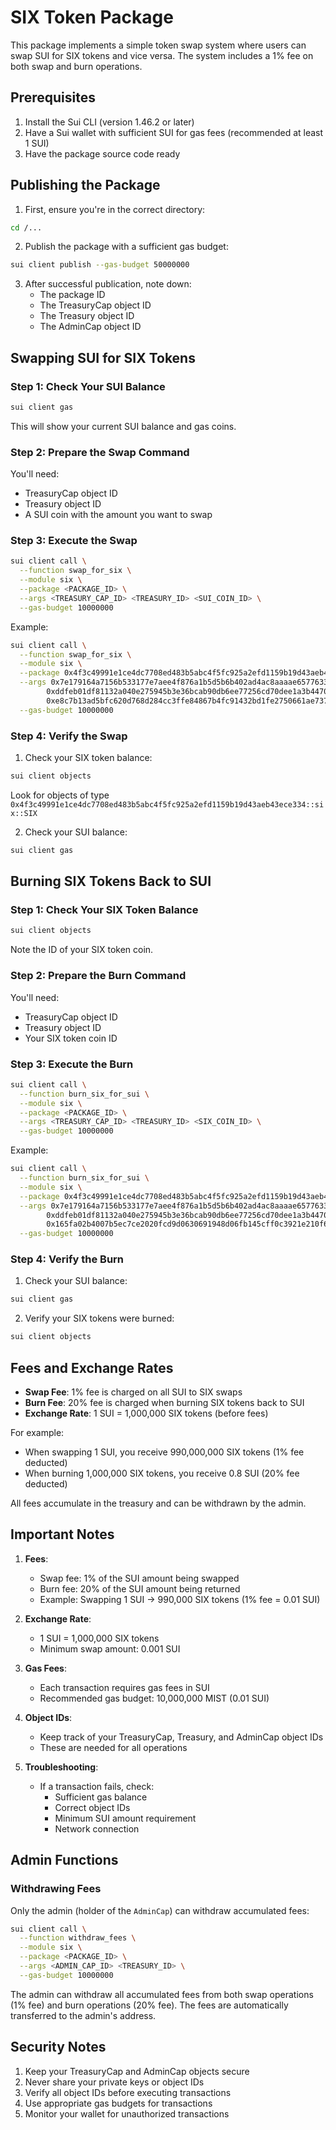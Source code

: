 # SIX Token Package

This package implements a simple token swap system where users can swap SUI for SIX tokens and vice versa. The system includes a 1% fee on both swap and burn operations.

## Prerequisites

1. Install the Sui CLI (version 1.46.2 or later)
2. Have a Sui wallet with sufficient SUI for gas fees (recommended at least 1 SUI)
3. Have the package source code ready

## Publishing the Package

1. First, ensure you're in the correct directory:
```bash
cd /...
```

2. Publish the package with a sufficient gas budget:
```bash
sui client publish --gas-budget 50000000
```

3. After successful publication, note down:
   - The package ID
   - The TreasuryCap object ID
   - The Treasury object ID
   - The AdminCap object ID

## Swapping SUI for SIX Tokens

### Step 1: Check Your SUI Balance
```bash
sui client gas
```
This will show your current SUI balance and gas coins.

### Step 2: Prepare the Swap Command
You'll need:
- TreasuryCap object ID
- Treasury object ID
- A SUI coin with the amount you want to swap

### Step 3: Execute the Swap
```bash
sui client call \
  --function swap_for_six \
  --module six \
  --package <PACKAGE_ID> \
  --args <TREASURY_CAP_ID> <TREASURY_ID> <SUI_COIN_ID> \
  --gas-budget 10000000
```

Example:
```bash
sui client call \
  --function swap_for_six \
  --module six \
  --package 0x4f3c49991e1ce4dc7708ed483b5abc4f5fc925a2efd1159b19d43aeb43ece334 \
  --args 0x7e179164a7156b533177e7aee4f876a1b5d5b6b402ad4ac8aaaae657763385d9 \
        0xddfeb01df81132a040e275945b3e36bcab90db6ee77256cd70dee1a3b4470249 \
        0xe8c7b13ad5bfc620d768d284cc3ffe84867b4fc91432bd1fe2750661ae737c45 \
  --gas-budget 10000000
```

### Step 4: Verify the Swap
1. Check your SIX token balance:
```bash
sui client objects
```
Look for objects of type `0x4f3c49991e1ce4dc7708ed483b5abc4f5fc925a2efd1159b19d43aeb43ece334::six::SIX`

2. Check your SUI balance:
```bash
sui client gas
```

## Burning SIX Tokens Back to SUI

### Step 1: Check Your SIX Token Balance
```bash
sui client objects
```
Note the ID of your SIX token coin.

### Step 2: Prepare the Burn Command
You'll need:
- TreasuryCap object ID
- Treasury object ID
- Your SIX token coin ID

### Step 3: Execute the Burn
```bash
sui client call \
  --function burn_six_for_sui \
  --module six \
  --package <PACKAGE_ID> \
  --args <TREASURY_CAP_ID> <TREASURY_ID> <SIX_COIN_ID> \
  --gas-budget 10000000
```

Example:
```bash
sui client call \
  --function burn_six_for_sui \
  --module six \
  --package 0x4f3c49991e1ce4dc7708ed483b5abc4f5fc925a2efd1159b19d43aeb43ece334 \
  --args 0x7e179164a7156b533177e7aee4f876a1b5d5b6b402ad4ac8aaaae657763385d9 \
        0xddfeb01df81132a040e275945b3e36bcab90db6ee77256cd70dee1a3b4470249 \
        0x165fa02b4007b5ec7ce2020fcd9d0630691948d06fb145cff0c3921e210f6efb \
  --gas-budget 10000000
```

### Step 4: Verify the Burn
1. Check your SUI balance:
```bash
sui client gas
```

2. Verify your SIX tokens were burned:
```bash
sui client objects
```

## Fees and Exchange Rates

- **Swap Fee**: 1% fee is charged on all SUI to SIX swaps
- **Burn Fee**: 20% fee is charged when burning SIX tokens back to SUI
- **Exchange Rate**: 1 SUI = 1,000,000 SIX tokens (before fees)

For example:
- When swapping 1 SUI, you receive 990,000,000 SIX tokens (1% fee deducted)
- When burning 1,000,000 SIX tokens, you receive 0.8 SUI (20% fee deducted)

All fees accumulate in the treasury and can be withdrawn by the admin.

## Important Notes

1. **Fees**:
   - Swap fee: 1% of the SUI amount being swapped
   - Burn fee: 20% of the SUI amount being returned
   - Example: Swapping 1 SUI → 990,000 SIX tokens (1% fee = 0.01 SUI)

2. **Exchange Rate**:
   - 1 SUI = 1,000,000 SIX tokens
   - Minimum swap amount: 0.001 SUI

3. **Gas Fees**:
   - Each transaction requires gas fees in SUI
   - Recommended gas budget: 10,000,000 MIST (0.01 SUI)

4. **Object IDs**:
   - Keep track of your TreasuryCap, Treasury, and AdminCap object IDs
   - These are needed for all operations

5. **Troubleshooting**:
   - If a transaction fails, check:
     - Sufficient gas balance
     - Correct object IDs
     - Minimum SUI amount requirement
     - Network connection

## Admin Functions

### Withdrawing Fees
Only the admin (holder of the `AdminCap`) can withdraw accumulated fees:

```bash
sui client call \
  --function withdraw_fees \
  --module six \
  --package <PACKAGE_ID> \
  --args <ADMIN_CAP_ID> <TREASURY_ID> \
  --gas-budget 10000000
```

The admin can withdraw all accumulated fees from both swap operations (1% fee) and burn operations (20% fee). The fees are automatically transferred to the admin's address.

## Security Notes

1. Keep your TreasuryCap and AdminCap objects secure
2. Never share your private keys or object IDs
3. Verify all object IDs before executing transactions
4. Use appropriate gas budgets for transactions
5. Monitor your wallet for unauthorized transactions 
